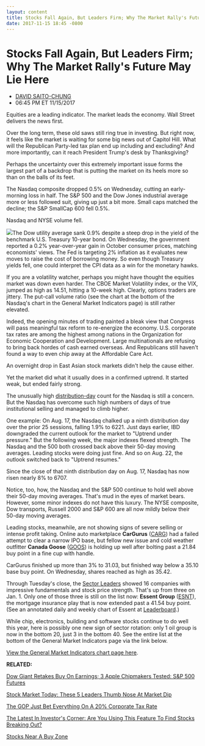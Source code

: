 ```yaml
---
layout: content
title: Stocks Fall Again, But Leaders Firm; Why The Market Rally's Future May Lie Here
date: 2017-11-15 18:45 -0800
---
```



Stocks Fall Again, But Leaders Firm; Why The Market Rally's Future May Lie Here
================================================================================




* [DAVID SAITO-CHUNG](https://www.investors.com/author/chungd/ "Posts by DAVID SAITO-CHUNG")
* 06:45 PM ET 11/15/2017




Equities are a leading indicator. The market leads the economy. Wall Street delivers the news first.


Over the long term, these old saws still ring true in investing. But right now, it feels like the market is waiting for some big news out of Capitol Hill. What will the Republican Party-led tax plan end up including and excluding? And more importantly, can it reach President Trump's desk by Thanksgiving?




Perhaps the uncertainty over this extremely important issue forms the largest part of a backdrop that is putting the market on its heels more so than on the balls of its feet.


The Nasdaq composite dropped 0.5% on Wednesday, cutting an early-morning loss in half. The S&P 500 and the Dow Jones industrial average more or less followed suit, giving up just a bit more. Small caps matched the decline; the S&P SmallCap 600 fell 0.5%.


Nasdaq and NYSE volume fell.


[![](https://www.investors.com/wp-content/uploads/2017/11/MP_7x2_111517-508x1024.png)](https://www.investors.com/wp-content/uploads/2017/11/MP_7x2_111517.png)The Dow utility average sank 0.9% despite a steep drop in the yield of the benchmark U.S. Treasury 10-year bond. On Wednesday, the government reported a 0.2% year-over-year gain in October consumer prices, matching economists' views. The Fed is targeting 2% inflation as it evaluates new moves to raise the cost of borrowing money. So even though Treasury yields fell, one could interpret the CPI data as a win for the monetary hawks.


If you are a volatility watcher, perhaps you might have thought the equities market was down even harder. The CBOE Market Volatility index, or the VIX, jumped as high as 14.51, hitting a 10-week high. Clearly, options traders are jittery. The put-call volume ratio (see the chart at the bottom of the Nasdaq's chart in the General Market Indicators page) is still rather elevated.


Indeed, the opening minutes of trading painted a bleak view that Congress will pass meaningful tax reform to re-energize the economy. U.S. corporate tax rates are among the highest among nations in the Organization for Economic Cooperation and Development. Large multinationals are refusing to bring back hordes of cash earned overseas. And Republicans still haven't found a way to even chip away at the Affordable Care Act.


An overnight drop in East Asian stock markets didn't help the cause either.


Yet the market did what it usually does in a confirmed uptrend. It started weak, but ended fairly strong.


The unusually high [distribution-day](http://www.investors.com/ibd-university/market-timing/market-tops/) count for the Nasdaq is still a concern. But the Nasdaq has overcome such high numbers of days of true institutional selling and managed to climb higher.


One example: On Aug. 17, the Nasdaq chalked up a ninth distribution day over the prior 25 sessions, falling 1.9% to 6221. Just days earlier, IBD downgraded the current outlook for the market to "Uptrend under pressure." But the following week, the major indexes flexed strength. The Nasdaq and the 500 both crossed back above their 50-day moving averages. Leading stocks were doing just fine. And so on Aug. 22, the outlook switched back to "Uptrend resumes."


Since the close of that ninth distribution day on Aug. 17, Nasdaq has now risen nearly 8% to 6707.


Notice, too, how, the Nasdaq and the S&P 500 continue to hold well above their 50-day moving averages. That's mud in the eyes of market bears. However, some minor indexes do not have this luxury. The NYSE composite, Dow transports, Russell 2000 and S&P 600 are all now mildly below their 50-day moving averages.


Leading stocks, meanwhile, are not showing signs of severe selling or intense profit taking. Online auto marketplace **CarGurus** ([CARG](https://research.investors.com/quote.aspx?symbol=CARG)) had a failed attempt to clear a narrow IPO base, but fellow new issue and cold weather outfitter **Canada Goose** ([GOOS](https://research.investors.com/quote.aspx?symbol=GOOS)) is holding up well after bolting past a 21.84 buy point in a fine cup with handle.



CarGurus finished up more than 3% to 31.03, but finished way below a 35.10 base buy point. On Wednesday, shares reached as high as 35.42.


Through Tuesday's close, the [Sector Leaders](http://research.investors.com/stock-lists/sector-leaders) showed 16 companies with impressive fundamentals and stock price strength. That's up from three on Jan. 1. Only one of those three is still on the list now: **Essent Group** ([ESNT](https://research.investors.com/quote.aspx?symbol=ESNT)), the mortgage insurance play that is now extended past a 41.54 buy point. (See an annotated daily and weekly chart of Essent at [Leaderboard](https://leaderboard.investors.com/leaderboard/leaders/default.aspx).)


While chip, electronics, building and software stocks continue to do well this year, here is possibly one new sign of sector rotation: only 1 oil group is now in the bottom 20, just 3 in the bottom 40. See the entire list at the bottom of the General Market Indicators page via the link below.


[View the General Market Indicators chart page here](https://www.investors.com/wp-content/uploads/2017/11/IBD1511152458GMI.pdf).


**RELATED:**


[Dow Giant Retakes Buy On Earnings; 3 Apple Chipmakers Tested: S&P 500 Futures](https://www.investors.com/market-trend/stock-market-today/cisco-hits-buy-point-3-apple-chipmakers-tested-sp-500-futures/)


[Stock Market Today: These 5 Leaders Thumb Nose At Market Dip](https://www.investors.com/market-trend/stock-market-today/nasdaq-down-apple-back-in-buy-zone-these-5-top-stocks-thumb-nose-at-dip/)


[The GOP Just Bet Everything On A 20% Corporate Tax Rate](https://www.investors.com/politics/policy-analysis/the-gop-just-bet-everything-on-a-20-corporate-tax-rate/)


[The Latest In Investor's Corner: Are You Using This Feature To Find Stocks Breaking Out?](https://www.investors.com/how-to-invest/investors-corner/want-to-sharpen-your-stock-buys-consult-this-new-ibd-feature/)


[Stocks Near A Buy Zone](https://www.investors.com/category/stock-lists/stocks-near-a-buy-zone/)




